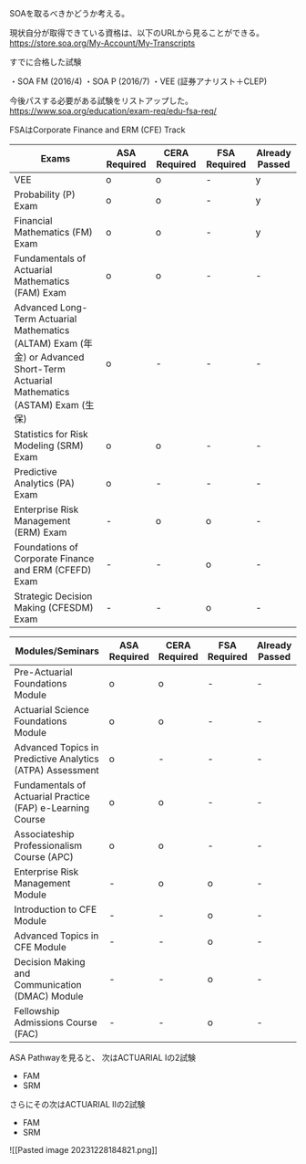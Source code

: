 
SOAを取るべきかどうか考える。

現状自分が取得できている資格は、以下のURLから見ることができる。
https://store.soa.org/My-Account/My-Transcripts

すでに合格した試験

・SOA FM (2016/4)
・SOA P (2016/7)
・VEE (証券アナリスト＋CLEP)

今後パスする必要がある試験をリストアップした。
https://www.soa.org/education/exam-req/edu-fsa-req/

FSAはCorporate Finance and ERM (CFE) Track


| Exams| ASA Required | CERA Required | FSA Required | Already Passed|
|----|----|----|----|----|
|VEE|o|o|-|y|
|Probability (P) Exam|o|o|-|y|
|Financial Mathematics (FM) Exam|o|o|-|y|
|Fundamentals of Actuarial Mathematics (FAM) Exam|o|o|-|-|
|Advanced Long-Term Actuarial Mathematics (ALTAM) Exam (年金) or Advanced Short-Term Actuarial Mathematics (ASTAM) Exam (生保)|o|-|-|-|
|Statistics for Risk Modeling (SRM) Exam|o|o|-|-|
|Predictive Analytics (PA) Exam|o|-|-|-|
|Enterprise Risk Management (ERM) Exam|-|o|o|-|
|Foundations of Corporate Finance and ERM (CFEFD) Exam|-|-|o|-|
|Strategic Decision Making (CFESDM) Exam|-|-|o|-|



| Modules/Seminars| ASA Required | CERA Required | FSA Required | Already Passed|
|----|----|----|----|----|
|Pre-Actuarial Foundations Module |o|o|-|-|
|Actuarial Science Foundations Module|o|o|-|-|
|Advanced Topics in Predictive Analytics (ATPA) Assessment |o|-|-|-|
|Fundamentals of Actuarial Practice (FAP) e-Learning Course|o|o|-|-|
|Associateship Professionalism Course (APC)|o|o|-|-|
|Enterprise Risk Management Module|-|o|o|-|
|Introduction to CFE Module|-|-|o|-|
|Advanced Topics in CFE Module|-|-|o|-|
|Decision Making and Communication (DMAC) Module|-|-|o|-|
|Fellowship Admissions Course (FAC)|-|-|o|-|

ASA Pathwayを見ると、
次はACTUARIAL Iの2試験
- FAM
- SRM

さらにその次はACTUARIAL IIの2試験
- FAM
- SRM


![[Pasted image 20231228184821.png]]






